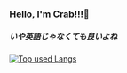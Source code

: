 ### Hello, I'm Crab!!!🦀
##### いや英語じゃなくても良いよね






[![Top used Langs](https://github-readme-stats.vercel.app/api/top-langs/?username=Crab55e&layout=compact&theme=tokyonight)](https://github.com/Crab55e/)
